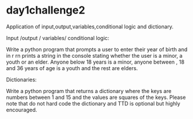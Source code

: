 # day1challenge2
Application of input,output,variables,conditional logic and dictionary.

Input /output / variables/ conditional logic:

Write a python program that prompts a user to enter their year of birth and in r
rn prints a string in the console stating whether the user  is a minor, a youth or an elder. Anyone below 18 years is a minor, anyone between , 18 and 36 years of age is a youth and the rest are elders.

Dictionaries:

Write a python program that returns a dictionary where the keys are numbers between 1 and 15 and the values are squares of the keys. Please note that do not hard code the dictionary and TTD is optional but highly encouraged.

